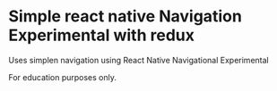 # Simple react native Navigation Experimental with redux

Uses simplen navigation using React Native Navigational Experimental

For education purposes only.
